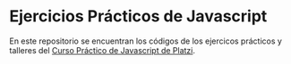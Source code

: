 # Ejercicios Prácticos de Javascript
En este repositorio se encuentran los códigos de los ejercicos prácticos y talleres del [Curso Práctico de Javascript de Platzi](https://platzi.com/cursos/javascript-practico/).
